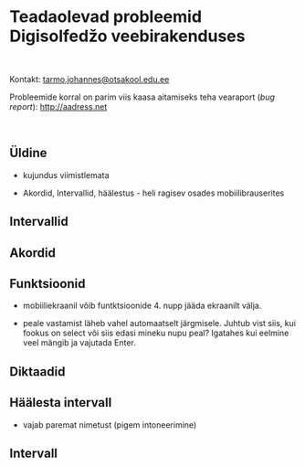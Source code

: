 # Teadaolevad probleemid Digisolfedžo veebirakenduses

<br>

Kontakt: tarmo.johannes@otsakool.edu.ee

Probleemide korral on parim viis kaasa aitamiseks teha vearaport (_bug report_): <http://aadress.net>

<br>

## Üldine

- kujundus viimistlemata

- Akordid, Intervallid, häälestus -  heli ragisev osades mobiilibrauserites



##  Intervallid



## Akordid



## Funktsioonid


- mobiiliekraanil võib funtktsioonide 4. nupp jääda  ekraanilt välja.

- peale vastamist läheb vahel automaatselt järgmisele. Juhtub vist siis, kui fookus on select või siis edasi mineku nupu peal? Igatahes kui eelmine veel mängib ja vajutada Enter.


## Diktaadid



## Häälesta intervall

- vajab paremat nimetust (pigem intoneerimine)


## Intervall


